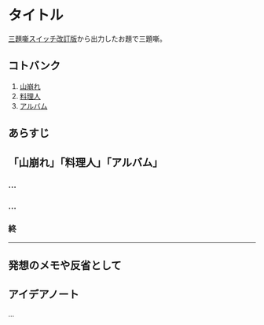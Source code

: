 # タイトル

[三題噺スイッチ改訂版](https://mayoi.tokyo/switch/switch2.html)から出力したお題で三題噺。

## コトバンク

1. [山崩れ](https://kotobank.jp/word/%E5%B1%B1%E5%B4%A9%E3%82%8C-649215)
1. [料理人](https://kotobank.jp/word/%E6%96%99%E7%90%86%E4%BA%BA-659625)
1. [アルバム](https://kotobank.jp/word/%E3%82%A2%E3%83%AB%E3%83%90%E3%83%A0-428602)

## あらすじ

## 「山崩れ」「料理人」「アルバム」

### ...

### ...

### 終

---

## 発想のメモや反省として

## アイデアノート

...
